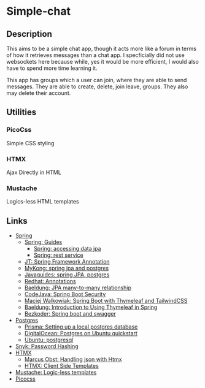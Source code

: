 # Simple-chat

## Description

This aims to be a simple chat app, though it acts more like a forum in terms of how it retrieves messages than a chat app.
I specficially did not use websockets here because while, yes it would be more efficient, I would also have to spend more time learning it.

This app has groups which a user can join, where they are able to send messages.
They are able to create, delete, join leave, groups.
They also may delete their account.

## Utilities

### PicoCss

Simple CSS styling

### HTMX

Ajax Directly in HTML

### Mustache

Logics-less HTML templates

## Links

- [Spring](https://spring.io)
  - [Spring: Guides](https://spring.io/guides)
    - [Spring: accessing data jpa](https://spring.io/guides/gs/accessing-data-jpa/)
    - [Spring: rest service](https://spring.io/guides/gs/rest-service/)
  - [JT: Spring Framework Annotation](https://springframework.guru/spring-framework-annotations/)
  - [MyKong: spring jpa and postgres](https://mkyong.com/spring-boot/spring-boot-spring-data-jpa-postgresql/)
  - [Javaguides: spring JPA, postgres](https://www.javaguides.net/2019/08/spring-boot-spring-data-jpa-postgresql-example.html)
  - [Redhat: Annotations](https://access.redhat.com/documentation/en-us/jboss_enterprise_application_platform/5/html-single/hibernate_annotations_reference_guide/index#entity-mapping-association)
  - [Baeldung: JPA many-to-many relationship](https://www.baeldung.com/jpa-many-to-many)
  - [CodeJava: Spring Boot Security](https://www.codejava.net/frameworks/spring-boot/user-registration-and-login-tutorial)
  - [Maciej Walkowiak: Spring Boot with Thymeleaf and TailwindCSS](https://maciejwalkowiak.com/blog/spring-boot-thymeleaf-tailwindcss/)
  - [Baeldung: Introduction to Using Thymeleaf in Spring](https://www.baeldung.com/thymeleaf-in-spring-mvc)
  - [Bezkoder: Spring boot and swagger](https://www.bezkoder.com/spring-boot-swagger-3/)
- [Postgres](https://www.postgresql.org/)
  - [Prisma: Setting up a local postgres database](https://www.prisma.io/dataguide/postgresql/setting-up-a-local-postgresql-database#setting-up-postgresql-on-windows)
  - [DigitalOcean: Postgres on Ubuntu quickstart](https://www.digitalocean.com/community/tutorials/how-to-install-postgresql-on-ubuntu-22-04-quickstart)
  - [Ubuntu: postgresql](https://ubuntu.com/server/docs/databases-postgresql)
- [Snyk: Password Hashing](https://snyk.io/blog/password-hashing-java-applications/)
- [HTMX](https://htmx.org/)
  - [Marcus Obst: Handling json with Htmx](https://marcus-obst.de/blog/htmx-json-handling)
  - [HTMX: Client Side Templates](https://htmx.org/extensions/client-side-templates/)
- [Mustache: Logic-less templates](https://mustache.github.io/mustache.5.html)
- [Picocss](https://picocss.com/)

